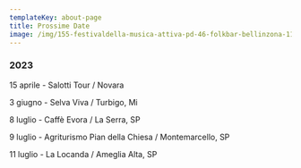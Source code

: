 ```yaml
---
templateKey: about-page
title: Prossime Date
image: /img/155-festivaldella-musica-attiva-pd-46-folkbar-bellinzona-116-selva-viva-turbigo-mi-1-1-.png
---
```

### **2﻿023**

1﻿5 aprile - Salotti Tour / Novara

3﻿ giugno - Selva Viva / Turbigo, Mi

8﻿ luglio - Caffè Evora / La Serra, SP

9﻿ luglio - Agriturismo Pian della Chiesa / Montemarcello, SP 

1﻿1 luglio - La Locanda / Ameglia Alta, SP